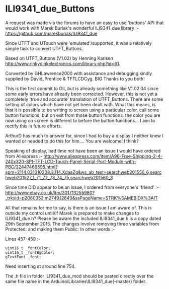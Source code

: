 # ILI9341_due_Buttons

A request was made via the forums to have an easy to use 'buttons' API that would work with Marek Buriak's wonderful ILI9341_due library :- https://github.com/marekburiak/ILI9341_due

Since UTFT and UTouch were 'emulated'/supported, it was a relatively simple task to convert UTFT_Buttons.

Based on UTFT_Buttons (V1.02) by Henning Karlsen http://www.rinkydinkelectronics.com/library.php?id=61.

Converted by GHLawrence2000 with assistance and debugging kindly supplied by David_Prentice & TFTLCDCyg. BIG Thanks to you both!

This is the first commit to Git, but is already something like V1.02.04 since some early errors have already been corrected. However, this is not yet a completely 'true and accurate' translation of UTFT_Buttons. There are some setting of colors which have not yet been dealt with.
What this means, is that it is possible to be writing to screen using a particular color, call some button functions, but on exit from those button functions, the color you are now using on screen is different to before the button functions... I aim to rectify this in future efforts.

ArthurD has much to answer for, since I had to buy a display I neither knew I wanted or needed to do this for him.... You are welcome! I think?

Speaking of display, had time not have been an issue I would have ordered from Aliexpress :- http://www.aliexpress.com/item/A96-Free-Shipping-2-4-240x320-SPI-TFT-LCD-Touch-Panel-Serial-Port-Module-with-PBC/32447469595.html?spm=2114.031010208.3.114.XdaaZq&ws_ab_test=searchweb201556_6,searchweb201527_1_71_72_73_74_75,searchweb201560_3

Since time DID appear to be an issue, I ordered from everyone's 'friend' :- http://www.ebay.co.uk/itm/301713255980?_trksid=p2060353.m2749.l2649&ssPageName=STRK%3AMEBIDX%3AIT

All that remains for me to say, is there is an issue I am aware of. This is outside my control until/if Marek is prepared to make changes to ILI9341_due.h?
Please be aware the included ILI9341_due.h is a copy dated 29th September 2015. The changes involve removing three variables from Protected: and making them Public: In other words :-

Lines 457-459 :-

	uint16_t _fontColor;
	uint16_t _fontBgColor;
	gTextFont _font;

Need inserting at around line 754.

The .h file in folder ILI9341_due_mod should be pasted directly over the same file name in the Arduino\Libraries\ILI9341_due(-master) folder. 


